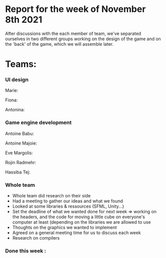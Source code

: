 #  Report for the week of November 8th 2021
After discussions with the each member of team, we've separated ourselves in two different groups working on the design of the game and on the 'back' of the game, which we will assemble later.

# Teams:

### UI design 

Marie:




Fiona:




Antonina:



### Game engine development
Antoine Babu:




Antoine Majoie:





Eve Margolis:





Rojin Radmehr:




Hassiba Tej:

  
### Whole team
- Whole team did research on their side
- Had a meeting to gather our ideas and what we found
- Looked at some libraries & ressources (SFML, Unity...)
- Set the deadline of what we wanted done for next week => working on the headers, and the code for moving a little cube on everyone's computer at least (depending on the libraries we are allowed to use
- Thoughts on the graphics we wanted to implement
- Agreed on a general meeting time for us to discuss each week
- Research on compilers 

### Done this week :
  



